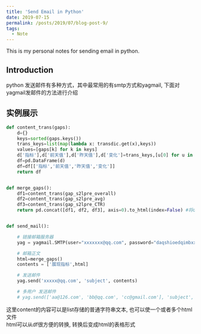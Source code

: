 ```yaml
---
title: 'Send Email in Python'
date: 2019-07-15
permalink: /posts/2019/07/blog-post-9/
tags:
  - Note
---
```


This is my personal notes for sending email in python.


Introduction
------
python 发送邮件有多种方式，其中最常用的有smtp方式和yagmail, 下面对yagmail发邮件的方法进行介绍  



实例展示
------

```python
def content_trans(gaps):
    d={}
    keys=sorted(gaps.keys())
    trans_keys=list(map(lambda x: transdic.get(x),keys))
    values=[gaps[k] for k in keys]
    d['指标'],d['前天值'],d['昨天值'],d['变化']=trans_keys,[u[0] for u in values],[u[1] for u in values],[u[2] for u in values]
    df=pd.DataFrame(d)
    df=df[['指标','前天值','昨天值','变化']]
    return df


def merge_gaps():
    df1=content_trans(gap_s2lpre_overall)
    df2=content_trans(gap_s2lpre_avg)
    df3=content_trans(gap_s2lpre_CTR)
    return pd.concat([df1, df2, df3], axis=0).to_html(index=False) #将df转成html


def send_mail():

    # 链接邮箱服务器
    yag = yagmail.SMTP(user="xxxxxxx@qq.com", password="daqshioedqimbxxx", host='smtp.qq.com') #注意这里的password不是QQ密码，而是开启smpt服务后获得的授权码

    # 邮箱正文
    html=merge_gaps()
    contents = ['展现指标',html]

    # 发送邮件
    yag.send('xxxxx@qq.com', 'subject', contents)

    # 多用户 发送邮件
    # yag.send(['aa@126.com', 'bb@qq.com', 'cc@gmail.com'], 'subject', contents)

```  
这里content的内容可以是list存储的普通字符串文本, 也可以使一个或者多个html文件  
html可以从df很方便的转换, 转换后变成html的表格形式